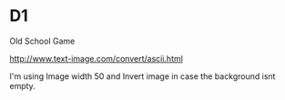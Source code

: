 # D1
Old School Game


http://www.text-image.com/convert/ascii.html

I'm using Image width 50 and Invert image in case the background isnt empty.
